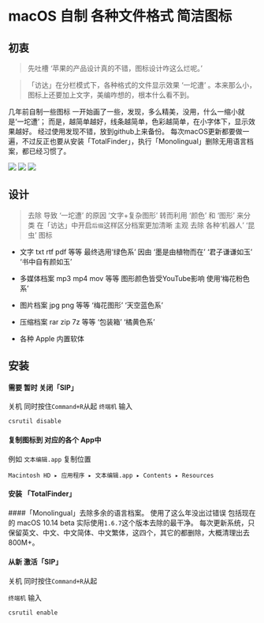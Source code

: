 # macOS 自制 各种文件格式 简洁图标

## 初衷

> 先吐槽 ‘苹果的产品设计真的不错，图标设计咋这么烂呢。’

>「访达」在分栏模式下，各种格式的文件显示效果 ‘一坨遭’ 。本来那么小，图标上还要加上文字，美编咋想的，根本什么看不到。

几年前自制一些图标
一开始画了一些，发现，多么精美，没用，什么一缩小就是‘一坨遭’；
而是，越简单越好，线条越简单，色彩越简单，在小字体下，显示效果越好。
经过使用发现不错，放到github上来备份。
每次macOS更新都要做一遍，不过反正也要从安装「TotalFinder」，执行「Monolingual」删除无用语言档案，都已经习惯了。

![](?raw=true)
![](?raw=true)
![](?raw=true)

## 设计
> 去除 导致 ‘一坨遭’ 的原因 ‘文字+复杂图形’
> 转而利用 ‘颜色’ 和 ‘图形’ 来分类
> 在「访达」中开启`后缀`这样区分档案更加清晰 主观
> 去除 各种‘机器人’ ‘昆虫’ 图标

- 文字 txt rtf pdf 等等
最终选用‘绿色系’ 因由 ‘墨是由植物而在’ ‘君子谦谦如玉’ ‘书中自有颜如玉’

- 多媒体档案 mp3 mp4 mov 等等
图形颜色皆受YouTube影响 使用‘梅花粉色系’

- 图片档案 jpg png 等等
‘梅花图形’ ‘天空蓝色系’

- 压缩档案 rar zip 7z 等等
‘包装箱’ ‘橘黄色系’

- 各种 Apple 内置软体

## 安装

#### 需要 暂时 关闭「SIP」
关机 同时按住`Command+R`从起
`终端机` 输入
```
csrutil disable
```

#### 复制图标到 对应的各个 App中

例如 `文本编辑.app` 复制位置
```
Macintosh HD⁩ ▸ ⁨应用程序⁩ ▸ ⁨文本编辑.app⁩ ▸ ⁨Contents⁩ ▸ ⁨Resources⁩
```


#### 安装 「TotalFinder」

####「Monolingual」去除多余的语言档案。
使用了这么年没出过错误 包括现在的 macOS 10.14 beta
实际使用`1.6.7`这个版本去除的最干净。
每次更新系统，只保留英文、中文、中文简体、中文繁体，这四个，其它的都删除，大概清理出去800M+。


#### 从新 激活「SIP」
关机 同时按住`Command+R`从起

`终端机` 输入
```
csrutil enable
```



